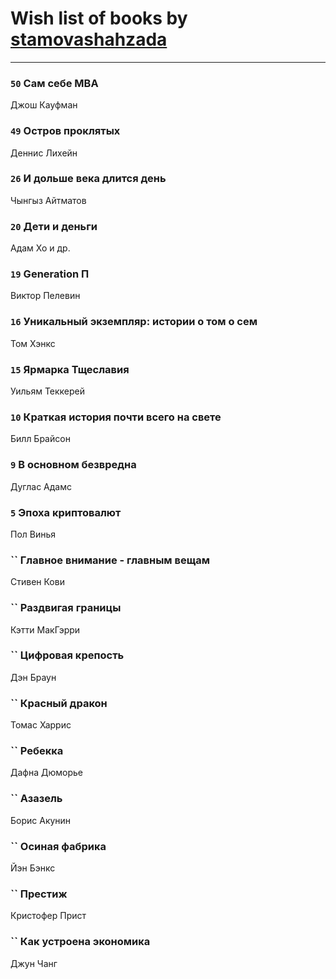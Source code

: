 # Wish list of books by [stamovashahzada](http://vk.com/id310646815)
---

### `50` Сам себе MBA
Джош Кауфман

### `49` Остров проклятых
Деннис Лихейн

### `26` И дольше века длится день
Чынгыз Айтматов

### `20` Дети и деньги
Адам Хо и др.

### `19` Generation П
Виктор Пелевин

### `16` Уникальный экземпляр: истории о том о сем
Том Хэнкс

### `15` Ярмарка Тщеславия
Уильям Теккерей

### `10` Краткая история почти всего на свете
Билл Брайсон

### `9` В основном безвредна
Дуглас Адамс

### `5` Эпоха криптовалют
Пол Винья

### `` Главное внимание - главным вещам
Стивен Кови

### `` Раздвигая границы
Кэтти МакГэрри

### `` Цифровая крепость
Дэн Браун

### `` Красный дракон
Томас Харрис

### `` Ребекка
Дафна Дюморье

### `` Азазель
Борис Акунин

### `` Осиная фабрика
Йэн Бэнкс

### `` Престиж
Кристофер Прист

### `` Как устроена экономика
Джун Чанг

